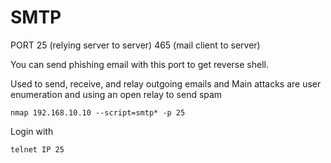 # SMTP

PORT 25 (relying server to server) 465 (mail client to server)

You can send phishing email with this port to get reverse shell.

Used to send, receive, and relay outgoing emails and Main attacks are user enumeration and using an open relay to send spam

    nmap 192.168.10.10 --script=smtp* -p 25

Login with

    telnet IP 25
